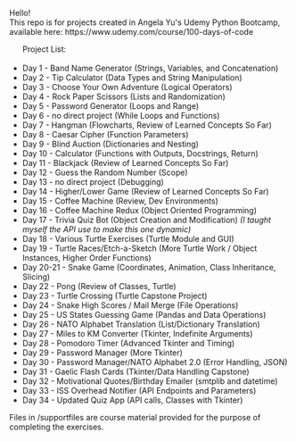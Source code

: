 <p>Hello!<br>
This repo is for projects created in Angela Yu's Udemy Python Bootcamp, available here: https://www.udemy.com/course/100-days-of-code</p>

<ul>Project List:<br><br>
  <li>Day 1 - Band Name Generator (Strings, Variables, and Concatenation)</li>
  <li>Day 2 - Tip Calculator (Data Types and String Manipulation)</li>
  <li>Day 3 - Choose Your Own Adventure (Logical Operators)</li>
  <li>Day 4 - Rock Paper Scissors (Lists and Randomization)</li>
  <li>Day 5 - Password Generator (Loops and Range)</li>
  <li>Day 6 - no direct project (While Loops and Functions)</li>
  <li>Day 7 - Hangman (Flowcharts, Review of Learned Concepts So Far)</li>
  <li>Day 8 - Caesar Cipher (Function Parameters)</li>
  <li>Day 9 - Blind Auction (Dictionaries and Nesting)</li>
  <li>Day 10 - Calculator (Functions with Outputs, Docstrings, Return)</li>
  <li>Day 11 - Blackjack (Review of Learned Concepts So Far)</li>
  <li>Day 12 - Guess the Random Number (Scope)</li>
  <li>Day 13 - no direct project (Debugging)</li>
  <li>Day 14 - Higher/Lower Game (Review of Learned Concepts So Far)</li>
  <li>Day 15 - Coffee Machine (Review, Dev Environments)</li>
  <li>Day 16 - Coffee Machine Redux (Object Oriented Programming)</li>
  <li>Day 17 - Trivia Quiz Bot (Object Creation and Modification) <i>(I taught myself the API use to make this one dynamic)</i></li>
  <li>Day 18 - Various Turtle Exercises (Turtle Module and GUI)</li>
  <li>Day 19 - Turtle Races/Etch-a-Sketch (More Turtle Work / Object Instances, Higher Order Functions)
  <li>Day 20-21 - Snake Game (Coordinates, Animation, Class Inheritance, Slicing)</li>
  <li>Day 22 - Pong (Review of Classes, Turtle)</li>
  <li>Day 23 - Turtle Crossing (Turtle Capstone Project)</li>
  <li>Day 24 - Snake High Scores / Mail Merge (File Operations)</li>
  <li>Day 25 - US States Guessing Game (Pandas and Data Operations)</li>
  <li>Day 26 - NATO Alphabet Translation (List/Dictionary Translation)</li>
  <li>Day 27 - Miles to KM Converter (Tkinter, Indefinite Arguments)</li>
  <li>Day 28 - Pomodoro Timer (Advanced Tkinter and Timing)</li>
  <li>Day 29 - Password Manager (More Tkinter)</li>
  <li>Day 30 - Password Manager/NATO Alphabet 2.0 (Error Handling, JSON)</li>
  <li>Day 31 - Gaelic Flash Cards (Tkinter/Data Handling Capstone)</li>
  <li>Day 32 - Motivational Quotes/Birthday Emailer (smtplib and datetime)</li>
  <li>Day 33 - ISS Overhead Notifier (API Endpoints and Parameters)</li>
  <li>Day 34 - Updated Quiz App (API calls, Classes with Tkinter)</li>
</ul>

Files in /supportfiles are course material provided for the purpose of completing the exercises.
